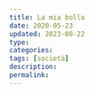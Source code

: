 ```yaml
---
title: La mia bolla
date: 2020-05-23
updated: 2023-08-22
type: 
categories: 
tags: [società]
description: 
permalink: 
---
```


